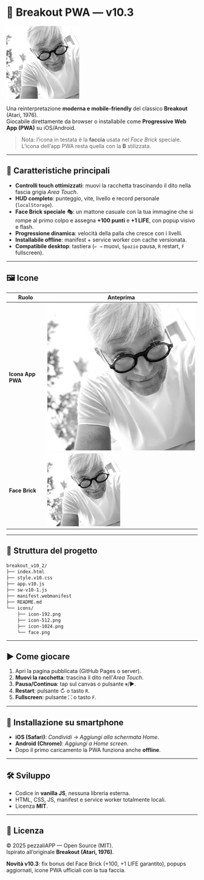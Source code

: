 
# 🎾 Breakout PWA — v10.3

![Icona principale](icons/face.png)

Una reinterpretazione **moderna e mobile-friendly** del classico **Breakout** (Atari, 1976).  
Giocabile direttamente da browser o installabile come **Progressive Web App (PWA)** su iOS/Android.

> Nota: l’icona in testata è la **faccia** usata nel *Face Brick* speciale. L’icona dell’app PWA resta quella con la **B** stilizzata.

---

## 🚀 Caratteristiche principali
- **Controlli touch ottimizzati**: muovi la racchetta trascinando il dito nella fascia grigia *Area Touch*.
- **HUD completo**: punteggio, vite, livello e record personale (`localStorage`).
- **Face Brick speciale** 🎭: un mattone casuale con la tua immagine che si rompe al primo colpo e assegna **+100 punti** e **+1 LIFE**, con popup visivo e flash.
- **Progressione dinamica**: velocità della palla che cresce con i livelli.
- **Installabile offline**: manifest + service worker con cache versionata.
- **Compatibile desktop**: tastiera (`← →` muovi, `Spazio` pausa, `R` restart, `F` fullscreen).

---

## 🖼️ Icone
| Ruolo | Anteprima |
|------|-----------|
| **Icona App PWA** | ![App Icon](icons/icon-512.png) |
| **Face Brick** | ![Face Brick](icons/face.png) |

---

## 📂 Struttura del progetto
```
breakout_v10_2/
├── index.html
├── style.v10.css
├── app.v10.js
├── sw-v10-1.js
├── manifest.webmanifest
├── README.md
└── icons/
    ├── icon-192.png
    ├── icon-512.png
    ├── icon-1024.png
    └── face.png
```

---

## ▶️ Come giocare
1. Apri la pagina pubblicata (GitHub Pages o server).
2. **Muovi la racchetta**: trascina il dito nell’*Area Touch*.
3. **Pausa/Continua**: tap sul canvas o pulsante ⏸/▶︎.
4. **Restart**: pulsante ↻ o tasto `R`.
5. **Fullscreen**: pulsante ⛶ o tasto `F`.

---

## 📲 Installazione su smartphone
- **iOS (Safari)**: *Condividi → Aggiungi alla schermata Home*.
- **Android (Chrome)**: *Aggiungi a Home screen*.
- Dopo il primo caricamento la PWA funziona anche **offline**.

---

## 🛠️ Sviluppo
- Codice in **vanilla JS**, nessuna libreria esterna.
- HTML, CSS, JS, manifest e service worker totalmente locali.
- Licenza **MIT**.

---

## 📜 Licenza
© 2025 pezzaliAPP — Open Source (MIT).  
Ispirato all’originale **Breakout (Atari, 1976)**.


**Novità v10.3**: fix bonus del Face Brick (+100, +1 LIFE garantito), popups aggiornati, icone PWA ufficiali con la tua faccia.
